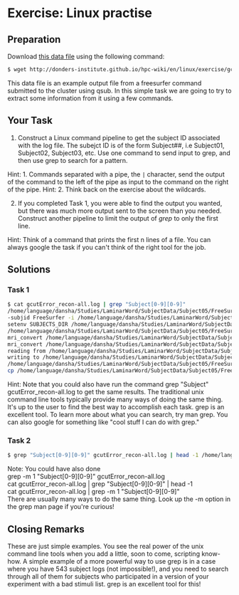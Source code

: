 # Exercise: Linux practise
## Preparation
 Download [this data file](../exercise/gcutError_recon-all.log) using the following command:
 ```bash
 $ wget http://donders-institute.github.io/hpc-wiki/en/linux/exercise/gcutError_recon-all.log
 ```
 This data file is an example output file from a freesurfer command submitted to the cluster using qsub. In this simple task we are going to try to extract some information from it using a few commands.

## Your Task
1. Construct a Linux command pipeline to get the subject ID associated with the log file. The subejct ID is of the form Subject##, i.e Subject01, Subject02, Subject03, etc. Use one command to send input to grep, and then use grep to search for a pattern.
  
  Hint: 1. Commands separated with a pipe, the `|` character, send the output of the command to the left of the pipe as input to   the command on the right of the pipe. 
  Hint: 2. Think back on the exercise about the wildcards.

2. If you completed Task 1, you were able to find the output you wanted, but there was much more output sent to the screen than you needed. Construct another pipeline to limit the output of _grep_ to only the first line.
  
 Hint: Think of a command that prints the first n lines of a file. You can always google the task if you can't think of the right tool for the job.

## Solutions
### Task 1
   
   ```bash
  $ cat gcutError_recon-all.log | grep "Subject[0-9][0-9]"
  /home/language/dansha/Studies/LaminarWord/SubjectData/Subject05/FreeSurfer 
  -subjid FreeSurfer -i /home/language/dansha/Studies/LaminarWord/SubjectData/Subject05/Scans/Anatomical/MP2RAGE/MP2RAGE.nii -all
  setenv SUBJECTS_DIR /home/language/dansha/Studies/LaminarWord/SubjectData/Subject05
  /home/language/dansha/Studies/LaminarWord/SubjectData/Subject05/FreeSurfer
  mri_convert /home/language/dansha/Studies/LaminarWord/SubjectData/Subject05/Scans/Anatomical/MP2RAGE/MP2RAGE.nii /home/language/dansha/Studies/LaminarWord/SubjectData/Subject05/FreeSurfer/mri/orig/001.mgz 
  mri_convert /home/language/dansha/Studies/LaminarWord/SubjectData/Subject05/Scans/Anatomical/MP2RAGE/MP2RAGE.nii /home/language/dansha/Studies/LaminarWord/SubjectData/Subject05/FreeSurfer/mri/orig/001.mgz 
  reading from /home/language/dansha/Studies/LaminarWord/SubjectData/Subject05/Scans/Anatomical/MP2RAGE/MP2RAGE.nii...
  writing to /home/language/dansha/Studies/LaminarWord/SubjectData/Subject05/FreeSurfer/mri/orig/001.mgz...
  /home/language/dansha/Studies/LaminarWord/SubjectData/Subject05/FreeSurfer/mri/orig/001.mgz
  cp /home/language/dansha/Studies/LaminarWord/SubjectData/Subject05/FreeSurfer/mri/orig/001.mgz /home/language/dansha/Studies/LaminarWord/SubjectData/Subject05/FreeSurfer/mri/rawavg.mgz 
   ```
  
   Hint: Note that you could also have run the command grep "Subject" gcutError_recon-all.log to get the same results. The traditional unix command line tools typically provide many ways of doing the same thing. It's up to the user to find the best way to accomplish each task. grep is an excellent tool. To learn more about what you can search, try man grep. You can also google for something like "cool stuff I can do with grep." 

### Task 2

  ```bash
$ grep "Subject[0-9][0-9]" gcutError_recon-all.log | head -1 /home/language/dansha/Studies/LaminarWord/SubjectData/Subject05/FreeSurfer
  ```
  Note: You could have also done <br> grep -m 1 "Subject[0-9][0-9]" gcutError_recon-all.log <br> cat gcutError\_recon-all.log | grep "Subject[0-9][0-9]" | head -1 <br> cat gcutError_recon-all.log | grep -m 1 "Subject[0-9][0-9]" <br> There are usually many ways to do the same thing. Look up the -m option in the grep man page if you're curious! 

## Closing Remarks
   These are just simple examples. You see the real power of the unix command line tools when you add a little, soon to come, scripting know-how. A simple example of a more powerful way to use grep is in a case where you have 543 subject logs (not impossible!), and you need to search through all of them for subjects who participated in a version of your experiment with a bad stimuli list. grep is an excellent tool for this! 

